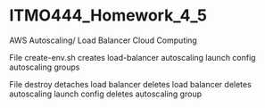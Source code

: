 # ITMO444_Homework_4_5
AWS Autoscaling/ Load Balancer Cloud Computing

File create-env.sh
creates load-balancer
autoscaling launch config
autoscaling groups

File destroy
detaches load balancer
deletes load balancer
deletes autoscaling launch config
deletes autoscaling group
